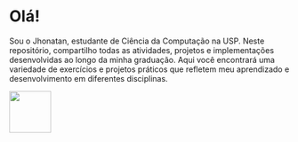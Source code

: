 # Olá! 

Sou o Jhonatan, estudante de Ciência da Computação na USP. Neste repositório, compartilho todas as atividades, projetos e implementações desenvolvidas ao longo da minha graduação. Aqui você encontrará uma variedade de exercícios e projetos práticos que refletem meu aprendizado e desenvolvimento em diferentes disciplinas.

<img src="https://github.com/Anmol-Baranwal/Cool-GIFs-For-GitHub/assets/74038190/7bb1e704-6026-48f9-8435-2f4d40101348" width="75">&nbsp;
